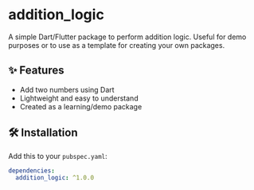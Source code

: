 # addition_logic

A simple Dart/Flutter package to perform addition logic. Useful for demo purposes or to use as a template for creating your own packages.

## ✨ Features

- Add two numbers using Dart
- Lightweight and easy to understand
- Created as a learning/demo package

## 🛠 Installation

Add this to your `pubspec.yaml`:

```yaml
dependencies:
  addition_logic: ^1.0.0
